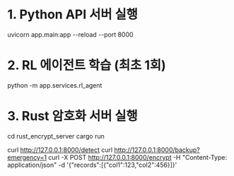 # 1. Python API 서버 실행
uvicorn app.main:app --reload --port 8000

# 2. RL 에이전트 학습 (최초 1회)
python -m app.services.rl_agent

# 3. Rust 암호화 서버 실행
cd rust_encrypt_server
cargo run


curl http://127.0.0.1:8000/detect
curl http://127.0.0.1:8000/backup?emergency=1
curl -X POST http://127.0.0.1:8000/encrypt -H "Content-Type: application/json" -d '{"records":[{"col1":123,"col2":456}]}'
